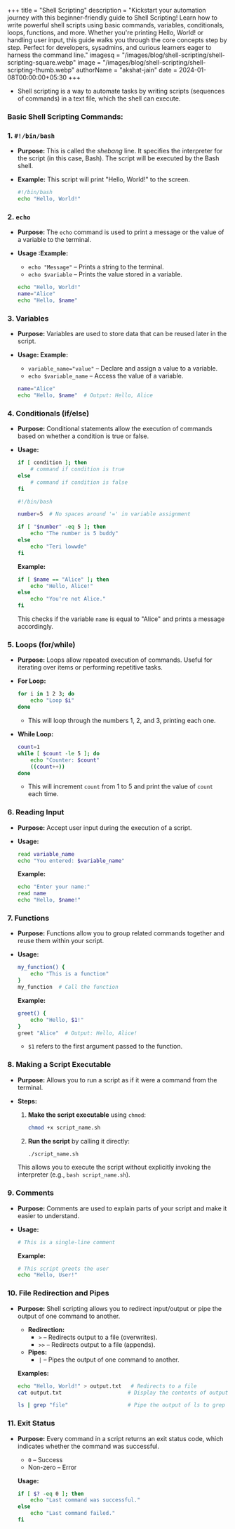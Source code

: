 +++
title = "Shell Scripting"
description = "Kickstart your automation journey with this beginner-friendly guide to Shell Scripting! Learn how to write powerful shell scripts using basic commands, variables, conditionals, loops, functions, and more. Whether you're printing Hello, World! or handling user input, this guide walks you through the core concepts step by step. Perfect for developers, sysadmins, and curious learners eager to harness the command line."
imagesq = "/images/blog/shell-scripting/shell-scripting-square.webp"
image = "/images/blog/shell-scripting/shell-scripting-thumb.webp"
authorName = "akshat-jain"
date = 2024-01-08T00:00:00+05:30
+++
- Shell scripting is a way to automate tasks by writing scripts (sequences of commands) in a text file, which the shell can execute.

### **Basic Shell Scripting Commands:**

### 1. **`#!/bin/bash`**

- **Purpose:** This is called the *shebang* line. It specifies the interpreter for the script (in this case, Bash). The script will be executed by the Bash shell.
- **Example:** This script will print "Hello, World!" to the screen.
    
    ```bash
    #!/bin/bash
    echo "Hello, World!"
    ```
    

### 2. **`echo`**

- **Purpose:** The `echo` command is used to print a message or the value of a variable to the terminal.
- **Usage :Example:**
    - `echo "Message"` – Prints a string to the terminal.
    - `echo $variable` – Prints the value stored in a variable.
    
    ```bash
    echo "Hello, World!"
    name="Alice"
    echo "Hello, $name"
    ```
    

### 3. **Variables**

- **Purpose:** Variables are used to store data that can be reused later in the script.
- **Usage: Example:**
    - `variable_name="value"` – Declare and assign a value to a variable.
    - `echo $variable_name` – Access the value of a variable.
    
    ```bash
    name="Alice"
    echo "Hello, $name"  # Output: Hello, Alice
    ```
    

### 4. **Conditionals (if/else)**

- **Purpose:** Conditional statements allow the execution of commands based on whether a condition is true or false.
- **Usage:**
    
    ```bash
    if [ condition ]; then
        # command if condition is true
    else
        # command if condition is false
    fi
    
    #!/bin/bash
    
    number=5  # No spaces around '=' in variable assignment
    
    if [ "$number" -eq 5 ]; then
        echo "The number is 5 buddy"
    else
        echo "Teri lowwde"
    fi
    
    ```
    
    **Example:**
    
    ```bash
    if [ $name == "Alice" ]; then
        echo "Hello, Alice!"
    else
        echo "You're not Alice."
    fi
    ```
    
    This checks if the variable `name` is equal to "Alice" and prints a message accordingly.
    

### 5. **Loops (for/while)**

- **Purpose:** Loops allow repeated execution of commands. Useful for iterating over items or performing repetitive tasks.
- **For Loop:**
    
    ```bash
    for i in 1 2 3; do
        echo "Loop $i"
    done
    ```
    
    - This will loop through the numbers 1, 2, and 3, printing each one.
- **While Loop:**
    
    ```bash
    count=1
    while [ $count -le 5 ]; do
        echo "Counter: $count"
        ((count++))
    done
    ```
    
    - This will increment `count` from 1 to 5 and print the value of `count` each time.

### 6. **Reading Input**

- **Purpose:** Accept user input during the execution of a script.
- **Usage:**
    
    ```bash
    read variable_name
    echo "You entered: $variable_name"
    ```
    
    **Example:**
    
    ```bash
    echo "Enter your name:"
    read name
    echo "Hello, $name!"
    ```
    

### 7. **Functions**

- **Purpose:** Functions allow you to group related commands together and reuse them within your script.
- **Usage:**
    
    ```bash
    my_function() {
        echo "This is a function"
    }
    my_function  # Call the function
    ```
    
    **Example:**
    
    ```bash
    greet() {
        echo "Hello, $1!"
    }
    greet "Alice"  # Output: Hello, Alice!
    ```
    
    - `$1` refers to the first argument passed to the function.

### 8. **Making a Script Executable**

- **Purpose:** Allows you to run a script as if it were a command from the terminal.
- **Steps:**
    1. **Make the script executable** using `chmod`:
        
        ```bash
        chmod +x script_name.sh
        ```
        
    2. **Run the script** by calling it directly:
        
        ```bash
        ./script_name.sh
        ```
        
    
    This allows you to execute the script without explicitly invoking the interpreter (e.g., `bash script_name.sh`).
    

### 9. **Comments**

- **Purpose:** Comments are used to explain parts of your script and make it easier to understand.
- **Usage:**
    
    ```bash
    # This is a single-line comment
    ```
    
    **Example:**
    
    ```bash
    # This script greets the user
    echo "Hello, User!"
    ```
    

### 10. **File Redirection and Pipes**

- **Purpose:** Shell scripting allows you to redirect input/output or pipe the output of one command to another.
    - **Redirection:**
        - `>` – Redirects output to a file (overwrites).
        - `>>` – Redirects output to a file (appends).
    - **Pipes:**
        - `|` – Pipes the output of one command to another.
    
    **Examples:**
    
    ```bash
    echo "Hello, World!" > output.txt   # Redirects to a file
    cat output.txt                     # Display the contents of output.txt
    
    ls | grep "file"                   # Pipe the output of ls to grep
    ```
    

### 11. **Exit Status**

- **Purpose:** Every command in a script returns an exit status code, which indicates whether the command was successful.
    - `0` – Success
    - Non-zero – Error
    
    **Usage:**
    
    ```bash
    if [ $? -eq 0 ]; then
        echo "Last command was successful."
    else
        echo "Last command failed."
    fi
    ```